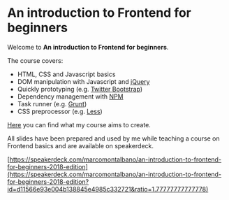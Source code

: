 An introduction to Frontend for beginners
=========================================

Welcome to **An introduction to Frontend for beginners**.

The course covers:

- HTML, CSS and Javascript basics
- DOM manipulation with Javascript and [jQuery](https://jquery.com/)
- Quickly prototyping (e.g. [Twitter Bootstrap](http://getbootstrap.com/))
- Dependency management with [NPM](https://www.npmjs.com/)
- Task runner (e.g. [Grunt](https://gruntjs.com/))
- CSS preprocessor (e.g. [Less](http://lesscss.org/))

[Here](https://marcomontalbano.github.io/an-introduction-to-frontend-for-beginners) you can find what my course aims to create.

All slides have been prepared and used by me while teaching a course on Frontend basics and are available on speakerdeck.

[https://speakerdeck.com/marcomontalbano/an-introduction-to-frontend-for-beginners-2018-edition](https://speakerdeck.com/marcomontalbano/an-introduction-to-frontend-for-beginners-2018-edition?id=d11566e93e004b138845e4985c332721&ratio=1.77777777777778)
